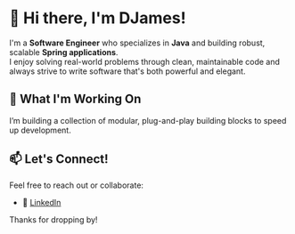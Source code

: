 # 👋 Hi there, I'm DJames!

I'm a **Software Engineer** who specializes in **Java** and building robust, scalable **Spring applications**.  
I enjoy solving real-world problems through clean, maintainable code and always strive to write software that's both powerful and elegant.


## 🎯 What I'm Working On
I’m building a collection of modular, plug-and-play building blocks to speed up development.

## 📫 Let's Connect!
Feel free to reach out or collaborate:
- 🔗 [LinkedIn](https://www.linkedin.com/in/djames-c-8aa994126/)

Thanks for dropping by!
